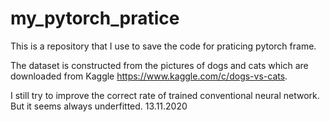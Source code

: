 # my_pytorch_pratice
This is a repository that I use to save the code for praticing pytorch frame. 

The dataset is constructed from the pictures of dogs and cats which are downloaded from Kaggle https://www.kaggle.com/c/dogs-vs-cats.

I still try to improve the correct rate of trained conventional neural network. But it seems always underfitted. 
13.11.2020
